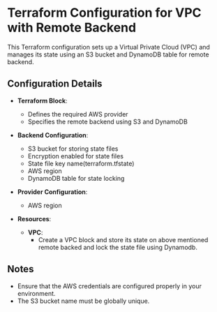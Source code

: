 # Terraform Configuration for VPC with Remote Backend

This Terraform configuration sets up a Virtual Private Cloud (VPC) and manages its state using an S3 bucket and DynamoDB table for remote backend.

## Configuration Details

- **Terraform Block**:
  - Defines the required AWS provider
  - Specifies the remote backend using S3 and DynamoDB

- **Backend Configuration**:
  - S3 bucket for storing state files
  - Encryption enabled for state files
  - State file key name(terraform.tfstate)
  - AWS region
  - DynamoDB table for state locking

- **Provider Configuration**:
  - AWS region

- **Resources**:
  - **VPC**:
    - Create a VPC block and store its state on above mentioned remote backed and lock the state file using Dynamodb.

## Notes

- Ensure that the AWS credentials are configured properly in your environment.
- The S3 bucket name must be globally unique.